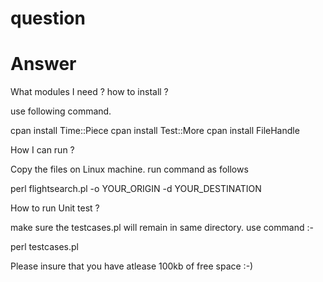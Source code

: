 # question 







# Answer
What modules I need ? how to install ?

use following command.

cpan install Time::Piece
cpan install Test::More
cpan install FileHandle

How I can run ?

Copy the files on Linux machine.
run command as follows 

perl flightsearch.pl -o YOUR_ORIGIN  -d YOUR_DESTINATION 


How to run Unit test ?

make sure the testcases.pl will remain in same directory.
use command :- 

perl testcases.pl


Please insure that you have atlease 100kb of free space :-) 

